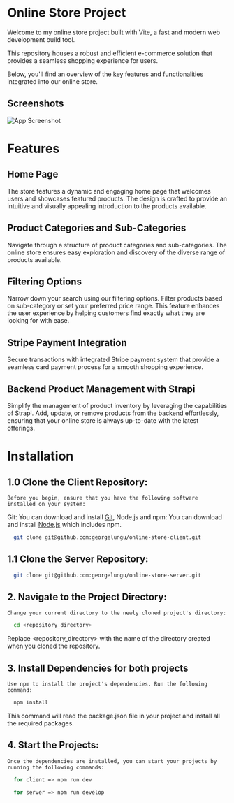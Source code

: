 # Online Store Project

Welcome to my online store project built with Vite, a fast and modern web development build tool. 

This repository houses a robust and efficient e-commerce solution that provides a seamless shopping experience for users. 

Below, you'll find an overview of the key features and functionalities integrated into our online store.

## Screenshots

![App Screenshot](https://images4.imagebam.com/7c/d0/35/MEQZHCP_o.png)

# Features

## Home Page

The store features a dynamic and engaging home page that welcomes users and showcases featured products. The design is crafted to provide an intuitive and visually appealing introduction to the products available.

## Product Categories and Sub-Categories

Navigate through a structure of product categories and sub-categories. The online store ensures easy exploration and discovery of the diverse range of products available.

##  Filtering Options

Narrow down your search using our filtering options. Filter products based on sub-category or set your preferred price range. This feature enhances the user experience by helping customers find exactly what they are looking for with ease.

## Stripe Payment Integration

 Secure transactions with integrated Stripe payment system that provide a seamless card payment process for a smooth shopping experience.

## Backend Product Management with Strapi

Simplify the management of product inventory by leveraging the capabilities of Strapi. Add, update, or remove products from the backend effortlessly, ensuring that your online store is always up-to-date with the latest offerings.

# Installation

## 1.0 Clone the Client Repository:

    Before you begin, ensure that you have the following software installed on your system:

Git: You can download and install [Git](https://git-scm.com/), Node.js and npm: You can download and install [Node.js](https://nodejs.org/) which includes npm.

```bash
  git clone git@github.com:georgelungu/online-store-client.git
```

## 1.1 Clone the Server Repository:

```bash
  git clone git@github.com:georgelungu/online-store-server.git
```

## 2. Navigate to the Project Directory:

    Change your current directory to the newly cloned project's directory: 
    
```bash
  cd <repository_directory>
```

Replace <repository_directory> with the name of the directory created when you cloned the repository.

## 3. Install Dependencies for both projects

    Use npm to install the project's dependencies. Run the following command:

```bash
  npm install
```

This command will read the package.json file in your project and install all the required packages.

## 4. Start the Projects:

    Once the dependencies are installed, you can start your projects by running the following commands:

```bash
  for client => npm run dev
```

```bash
  for server => npm run develop
```
